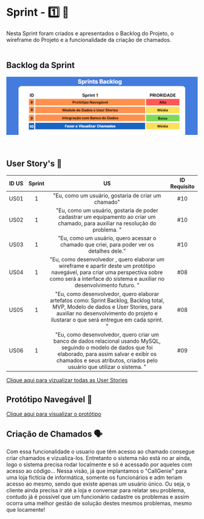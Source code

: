 # Sprint - 1️⃣ 🎯
Nesta Sprint foram criados e apresentados o Backlog do Projeto, o wireframe do Projeto e a funcionalidade da criação de chamados. 
<br>
</br>
## Backlog da Sprint

<div align='center'>

![Alt text](image.png)

</div>

<br>

## User Story's 📝

| ID US | Sprint | US                                                                                                                                                                                                                               | ID Requisito          |
|:-------:|:--------:|:----------------------------------------------------------------------------------------------------------------------------------------------------------------------------------------------------------------------------------:|:-----------------------:|
| US01  | 1     | "Eu, como um usuário, gostaria de criar um chamado"                                                                                                                                      |  #10                  |
| US02  | 1      | "Eu, como um usuário, gostaria de poder cadastrar um equipamento ao criar um chamado, para auxiliar na resolução do problema. "                                                                    |  #10                  |
| US03  | 1      | "Eu, como um usuário, quero acessar o chamado que criei, para poder ver os detalhes dele."                                                                           |  #10                  |
| US04  | 1      | "Eu, como desenvolvedor , quero elaborar um wireframe e apartir deste um protótipo navegável, para criar uma perspectiva sobre como será a interface do sistema e auxiliar no desenvolvimento futuro. "                                          |  #08                  |
| US05  | 1      | "Eu, como desenvolvedor, quero elaborar artefatos como: Sprint Backlog, Backlog total, MVP, Modelo de dados e User Stories, para auxiliar no desenvolvimento do projeto e ilustarar o que será entregue em cada sprint. "                                                        |  #08                  |
| US06  | 1      | "Eu, como desenvolvedor, quero criar um banco de dados relacional usando MySQL, seguindo o modelo de dados que foi elaborado, para assim salvar e exibir os chamados e seus atributos, criados pelo usuário que utilizar o sistema. "                                            |  #09                  |

[Clique aqui para vizualizar todas as User Stories](https://fatecspgov-my.sharepoint.com/:x:/g/personal/gabriel_reis16_fatec_sp_gov_br/EV_EGSXfZa1Cv4vij1z3CggB3YGNKrofm8HdMknnpyMexg)

## Protótipo Navegável 🚢
[Clique aqui para visualizar o protótipo](https://www.figma.com/proto/ksqvS3flyANq2J6oVo7kN1/API-2SEM-2023?type=design&node-id=17-24&t=LxQM2fE4YtED8gu2-0&scaling=contain&page-id=0%3A1&starting-point-node-id=17%3A24)

## Criação de Chamados 🗣 
Com essa funcionalidade o usuario que têm acesso ao chamado consegue criar chamados e vizualiza-los. Entretanto o sistema não está no ar ainda, logo o sistema precisa rodar localmente e só é acessado por aqueles com acesso ao código... Nessa visão, já que implantamos o "CallGenie" para uma loja fictícia de informática, somente os funcionários e adm teriam acesso ao mesmo, sendo que existe apenas um usuário único. Ou seja, o cliente ainda precisa ir até a loja e conversar para relatar seu problema, contudo já é possível que um funcionário cadastre os problemas e assim ocorra uma melhor gestão de solução destes mesmos problemas, mesmo que locamente!

<div align='center'>



</div>